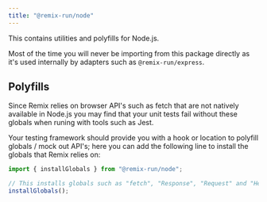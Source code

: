 ```yaml
---
title: "@remix-run/node"
---
```


This contains utilities and polyfills for Node.js.

<docs-info>Most of the time you will never be importing from this package directly as it's used internally by adapters such as `@remix-run/express`.</docs-info>

## Polyfills

Since Remix relies on browser API's such as fetch that are not natively available in Node.js you may find that your unit tests fail without these globals when runing with tools such as Jest.

Your testing framework should provide you with a hook or location to polyfill globals / mock out API's; here you can add the following line to install the globals that Remix relies on:

```ts
import { installGlobals } from "@remix-run/node";

// This installs globals such as "fetch", "Response", "Request" and "Headers.
installGlobals();
```

